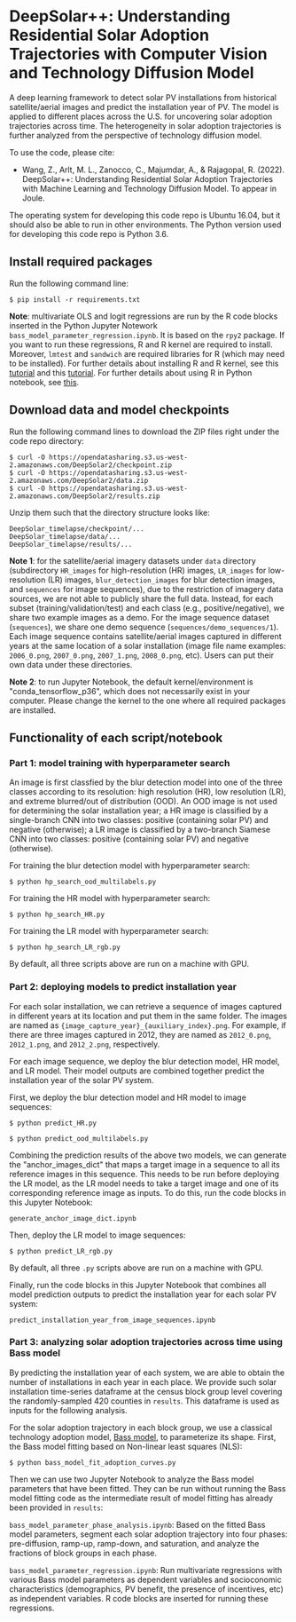 # DeepSolar++: Understanding Residential Solar Adoption Trajectories with Computer Vision and Technology Diffusion Model

A deep learning framework to detect solar PV installations from historical satellite/aerial images and predict the installation year of PV. The model is applied to different places across the U.S. for uncovering solar adoption trajectories across time. The heterogeneity in solar adoption trajectories is further analyzed from the perspective of technology diffusion model.

To use the code, please cite:

* Wang, Z., Arlt, M. L., Zanocco, C., Majumdar, A., & Rajagopal, R. (2022). DeepSolar++: Understanding Residential Solar Adoption Trajectories with Machine Learning and Technology Diffusion Model. To appear in Joule.

The operating system for developing this code repo is Ubuntu 16.04, but it should also be able to run in other environments. The Python version used for developing this code repo is Python 3.6.


## Install required packages

Run the following command line:

```
$ pip install -r requirements.txt
```

**Note**: multivariate OLS and logit regressions are run by the R code blocks inserted in the Python Jupyter Notework `bass_model_parameter_regression.ipynb`. It is based on the `rpy2` package. If you want to run these regressions, R and R kernel are required to install. Moreover, `lmtest` and `sandwich` are required libraries for R (which may need to be installed). 
For further details about installing R and R kernel, see this [tutorial](https://linuxize.com/post/how-to-install-r-on-ubuntu-20-04/) and this [tutorial](https://datatofish.com/r-jupyter-notebook/). For further details about using R in Python notebook, see [this](https://stackoverflow.com/questions/39008069/r-and-python-in-one-jupyter-notebook).

## Download data and model checkpoints

Run the following command lines to download the ZIP files right under the code repo directory:

```
$ curl -O https://opendatasharing.s3.us-west-2.amazonaws.com/DeepSolar2/checkpoint.zip
$ curl -O https://opendatasharing.s3.us-west-2.amazonaws.com/DeepSolar2/data.zip
$ curl -O https://opendatasharing.s3.us-west-2.amazonaws.com/DeepSolar2/results.zip
```

Unzip them such that the directory structure looks like:

```
DeepSolar_timelapse/checkpoint/...
DeepSolar_timelapse/data/...
DeepSolar_timelapse/results/...
```

**Note 1**: for the satellite/aerial imagery datasets under `data` directory (subdirectory `HR_images` for high-resolution (HR) images, `LR_images` for low-resolution (LR) images,  `blur_detection_images` for blur detection images, and `sequences` for image sequences), due to the restriction of imagery data sources, we are not able to publicly share the full data. Instead, for each subset (training/validation/test) and each class (e.g., positive/negative), we share two example images as a demo. For the image sequence dataset (`sequences`), we share one demo sequence (`sequences/demo_sequences/1`). Each image sequence contains satellite/aerial images captured in different years at the same location of a solar installation (image file name examples: `2006_0.png`, `2007_0.png`, `2007_1.png`, `2008_0.png`, etc). Users can put their own data under these directories.

**Note 2**: to run Jupyter Notebook, the default kernel/environment is "conda_tensorflow_p36", which does not necessarily exist in your computer. Please change the kernel to the one where all required packages are installed.

## Functionality of each script/notebook

### Part 1: model training with hyperparameter search

An image is first classfied by the blur detection model into one of the three classes according to its resolution: high resolution (HR), low resolution (LR), and extreme blurred/out of distribution (OOD). An OOD image is not used for determining the solar installation year; a HR image is classified by a single-branch CNN into two classes: positive (containing solar PV) and negative (otherwise); a LR image is classified by a two-branch Siamese CNN into two classes: positive (containing solar PV) and negative (otherwise). 

For training the blur detection model with hyperparameter search:
```
$ python hp_search_ood_multilabels.py
```
For training the HR model with hyperparameter search:
```
$ python hp_search_HR.py
```
For training the LR model with hyperparameter search:
```
$ python hp_search_LR_rgb.py
```

By default, all three scripts above are run on a machine with GPU.

### Part 2: deploying models to predict installation year

For each solar installation, we can retrieve a sequence of images captured in different years at its location and put them in the same folder. The images are named as `{image_capture_year}_{auxiliary_index}.png`. For example, if there are three images captured in 2012, they are named as `2012_0.png`, `2012_1.png`, and `2012_2.png`, respectively. 

For each image sequence, we deploy the blur detection model, HR model, and LR model. Their model outputs are combined together predict the installation year of the solar PV system.

First, we deploy the blur detection model and HR model to image sequences:
```
$ python predict_HR.py
```
```
$ python predict_ood_multilabels.py
```

Combining the prediction results of the above two models, we can generate the "anchor_images_dict" that maps a target image in a sequence to all its reference images in this sequence. This needs to be run before deploying the LR model, as the LR model needs to take a target image and one of its corresponding reference image as inputs. To do this, run the code blocks in this Jupyter Notebook:

```
generate_anchor_image_dict.ipynb
```

Then, deploy the LR model to image sequences:
```
$ python predict_LR_rgb.py
```

By default, all three `.py` scripts above are run on a machine with GPU.

Finally, run the code blocks in this Jupyter Notebook that combines all model prediction outputs to predict the installation year for each solar PV system:

```
predict_installation_year_from_image_sequences.ipynb
```

### Part 3: analyzing solar adoption trajectories across time using Bass model

By predicting the installation year of each system, we are able to obtain the number of installations in each year in each place. We provide such solar installation time-series dataframe at the census block group level covering the randomly-sampled 420 counties in ``results``. This dataframe is used as inputs for the following analysis. 

For the solar adoption trajectory in each block group, we use a classical technology adoption model, [Bass model](https://pubsonline.informs.org/doi/abs/10.1287/mnsc.15.5.215?casa_token=PXhDNyJRVhgAAAAA:ZbFnu9tpKcAJoUDE6JlpMyWvaaa0hyXeuFA2Edbg8EORBlPTUVHBWShq6c1yuA5SBaPBRyLCW1Q), to parameterize its shape. First, the Bass model fitting based on Non-linear least squares (NLS):

```
$ python bass_model_fit_adoption_curves.py
```

Then we can use two Jupyter Notebook to analyze the Bass model parameters that have been fitted. They can be run without running the Bass model fitting code as the intermediate result of model fitting has already been provided in `results`:

`bass_model_parameter_phase_analysis.ipynb`: Based on the fitted Bass model parameters, segment each solar adoption trajectory into four phases: pre-diffusion, ramp-up, ramp-down, and saturation, and analyze the fractions of block groups in each phase.

`bass_model_parameter_regression.ipynb`: Run multivariate regressions with various Bass model parameters as dependent variables and socioconomic characteristics (demographics, PV benefit, the presence of incentives, etc) as independent variables. R code blocks are inserted for running these regressions.

